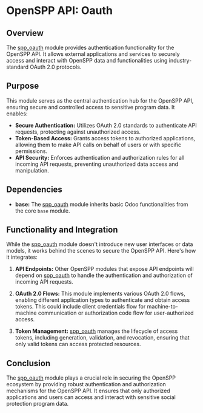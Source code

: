 # OpenSPP API: Oauth

## Overview

The [spp_oauth](spp_oauth) module provides authentication functionality for the OpenSPP API. It allows external applications and services to securely access and interact with OpenSPP data and functionalities using industry-standard OAuth 2.0 protocols.

## Purpose

This module serves as the central authentication hub for the OpenSPP API, ensuring secure and controlled access to sensitive program data. It enables:

- **Secure Authentication:**  Utilizes OAuth 2.0 standards to authenticate API requests, protecting against unauthorized access.
- **Token-Based Access:** Grants access tokens to authorized applications, allowing them to make API calls on behalf of users or with specific permissions.
- **API Security:** Enforces authentication and authorization rules for all incoming API requests, preventing unauthorized data access and manipulation.

## Dependencies

- **base:** The [spp_oauth](spp_oauth) module inherits basic Odoo functionalities from the core `base` module.

## Functionality and Integration

While the [spp_oauth](spp_oauth) module doesn't introduce new user interfaces or data models, it works behind the scenes to secure the OpenSPP API. Here's how it integrates:

1. **API Endpoints:** Other OpenSPP modules that expose API endpoints will depend on [spp_oauth](spp_oauth) to handle the authentication and authorization of incoming API requests.

2. **OAuth 2.0 Flows:** This module implements various OAuth 2.0 flows, enabling different application types to authenticate and obtain access tokens. This could include client credentials flow for machine-to-machine communication or authorization code flow for user-authorized access.

3. **Token Management:**  [spp_oauth](spp_oauth) manages the lifecycle of access tokens, including generation, validation, and revocation, ensuring that only valid tokens can access protected resources.

## Conclusion

The [spp_oauth](spp_oauth) module plays a crucial role in securing the OpenSPP ecosystem by providing robust authentication and authorization mechanisms for the OpenSPP API. It ensures that only authorized applications and users can access and interact with sensitive social protection program data. 
